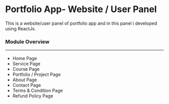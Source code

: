 # Portfolio App- Website / User Panel
This is a website/user panel of portfolio app and in this panel i developed using ReactJs.

### Module Overview<hr>
* Home Page
* Service Page
* Course Page
* Portfolio / Project Page
* About Page
* Contact Page
* Terms & Condition Page
* Refund Policy Page